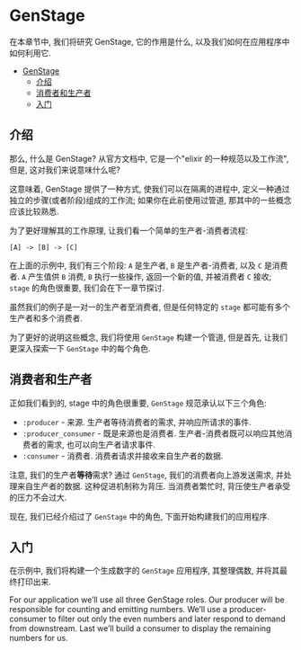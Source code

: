 # GenStage

在本章节中, 我们将研究 GenStage, 它的作用是什么, 以及我们如何在应用程序中如何利用它.

<!-- TOC -->

- [GenStage](#genstage)
    - [介绍](#%E4%BB%8B%E7%BB%8D)
    - [消费者和生产者](#%E6%B6%88%E8%B4%B9%E8%80%85%E5%92%8C%E7%94%9F%E4%BA%A7%E8%80%85)
    - [入门](#%E5%85%A5%E9%97%A8)

<!-- /TOC -->

## 介绍

那么, 什么是 GenStage? 从官方文档中, 它是一个"elixir 的一种规范以及工作流", 但是, 这对我们来说意味什么呢?

这意味着, GenStage 提供了一种方式, 使我们可以在隔离的进程中, 定义一种通过独立的步骤(或者阶段)组成的工作流; 如果你在此前使用过管道, 那其中的一些概念应该比较熟悉.

为了更好理解其的工作原理, 让我们看一个简单的生产者-消费者流程:
```
[A] -> [B] -> [C]
```

在上面的示例中, 我们有三个阶段: `A` 是生产者, `B` 是生产者-消费者, 以及 `C` 是消费者. `A` 产生值供 `B` 消费, `B` 执行一些操作, 返回一个新的值, 并被消费者 `C` 接收; `stage` 的角色很重要, 我们会在下一章节探讨.

虽然我们的例子是一对一的生产者至消费者, 但是任何特定的 `stage` 都可能有多个生产者和多个消费者.

为了更好的说明这些概念, 我们将使用 `GenStage` 构建一个管道, 但是首先, 让我们更深入探索一下 `GenStage` 中的每个角色.

## 消费者和生产者

正如我们看到的, stage 中的角色很重要, `GenStage` 规范承认以下三个角色:

* `:producer` - 来源. 生产者等待消费者的需求, 并响应所请求的事件.
* `:producer_consumer` - 既是来源也是消费者. 生产者-消费者既可以响应其他消费者的需求, 也可以向生产者请求事件.
* `:consumer` - 消费者. 消费者请求并接收来自生产者的数据.

注意, 我们的生产者**等待**需求? 通过 `GenStage`, 我们的消费者向上游发送需求, 并处理来自生产者的数据. 这种促进机制称为背压. 当消费者繁忙时, 背压使生产者承受的压力不会过大.

现在, 我们已经介绍过了 `GenStage` 中的角色, 下面开始构建我们的应用程序.

## 入门

在示例中, 我们将构建一个生成数字的 `GenStage` 应用程序, 其整理偶数, 并将其最终打印出来.



For our application we’ll use all three GenStage roles. Our producer will be responsible for counting and emitting numbers. We’ll use a producer-consumer to filter out only the even numbers and later respond to demand from downstream. Last we’ll build a consumer to display the remaining numbers for us.